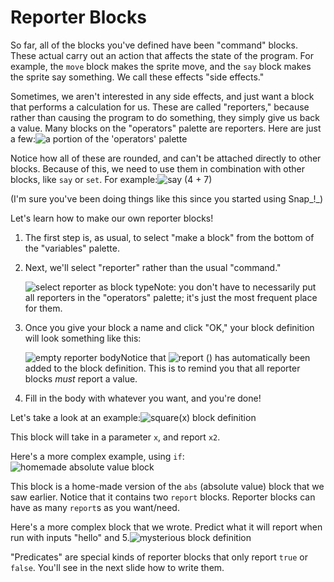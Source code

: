 # Reporter Blocks

So far, all of the blocks you've defined have been "command" blocks. These actual carry out an action that affects the state of the program. For example, the `move` block makes the sprite move, and the `say` block makes the sprite say something. We call these effects "side effects."

Sometimes, we aren't interested in any side effects, and just want a block that performs a calculation for us. These are called "reporters," because rather than causing the program to do something, they simply give us back a value. Many blocks on the "operators" palette are reporters. Here are just a few:![a portion of the &apos;operators&apos;
	palette](https://beautyjoy.github.io/bjc-r/img/building-blocks/some-reporters.png)

Notice how all of these are rounded, and can't be attached directly to other blocks. Because of this, we need to use them in combination with other blocks, like `say` or `set`. For example:![say \(4 + 7\)](https://beautyjoy.github.io/bjc-r/img/cond/say-4-plus-7.png)

\(I'm sure you've been doing things like this since you started using Snap_!_\)

Let's learn how to make our own reporter blocks!

1. The first step is, as usual, to select "make a block" from the bottom of the "variables" palette.
2. Next, we'll select "reporter" rather than the usual "command."

   ![select reporter as block type](https://beautyjoy.github.io/bjc-r/img/building-blocks/make-a-reporter.png)Note: you don't have to necessarily put all reporters in the "operators" palette; it's just the most frequent place for them.

3. Once you give your block a name and click "OK," your block definition will look something like this:

   ![empty reporter body](https://beautyjoy.github.io/bjc-r/img/building-blocks/my-first-reporter.png)Notice that ![report \(\)](https://beautyjoy.github.io/bjc-r/img/blocks/report.png) has automatically been added to the block definition. This is to remind you that all reporter blocks _must_ report a value.

4. Fill in the body with whatever you want, and you're done!

Let's take a look at an example:![square\(x\) block definition](https://beautyjoy.github.io/bjc-r/img/building-blocks/square-of-x.png)

This block will take in a parameter `x`, and report `x2`.

Here's a more complex example, using `if`:![homemade absolute value block](https://beautyjoy.github.io/bjc-r/img/building-blocks/homemade-abs.png)

This block is a home-made version of the `abs` \(absolute value\) block that we saw earlier. Notice that it contains two `report` blocks. Reporter blocks can have as many `report`s as you want/need.

Here's a more complex block that we wrote. Predict what it will report when run with inputs "hello" and 5.![mysterious block definition](https://beautyjoy.github.io/bjc-r/img/building-blocks/join-word-n-times.png)

"Predicates" are special kinds of reporter blocks that only report `true` or `false`. You'll see in the next slide how to write them.

